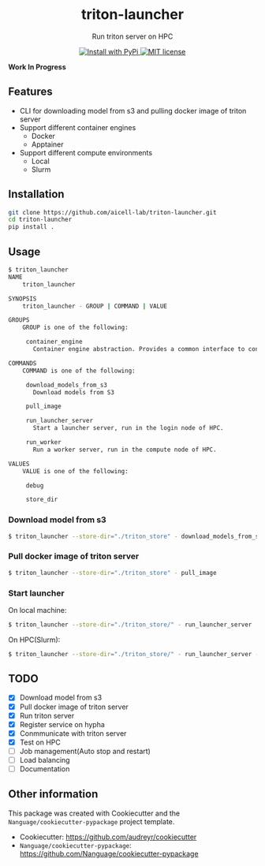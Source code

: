 <div align="center">
<h1> triton-launcher </h1>

<p> Run triton server on HPC </p>

<p>
  <a href="https://pypi.org/project/triton_launcher/">
    <img src="https://img.shields.io/pypi/v/triton_launcher.svg" alt="Install with PyPi" />
  </a>
  <a href="https://github.com/aicell-lab/triton-launcher/blob/master/LICENSE">
    <img src="https://img.shields.io/github/license/aicell-lab/triton-launcher" alt="MIT license" />
  </a>
</p>
</div>

**Work In Progress**

## Features

+ CLI for downloading model from s3 and pulling docker image of triton server
+ Support different container engines
  - Docker
  - Apptainer
+ Support different compute environments
  - Local
  - Slurm

## Installation

```bash
git clone https://github.com/aicell-lab/triton-launcher.git
cd triton-launcher
pip install .
```

## Usage

```bash
$ triton_launcher
NAME
    triton_launcher

SYNOPSIS
    triton_launcher - GROUP | COMMAND | VALUE

GROUPS
    GROUP is one of the following:

     container_engine
       Container engine abstraction. Provides a common interface to container engines, such as docker, apptainer, podman, etc.

COMMANDS
    COMMAND is one of the following:

     download_models_from_s3
       Download models from S3

     pull_image

     run_launcher_server
       Start a launcher server, run in the login node of HPC.

     run_worker
       Run a worker server, run in the compute node of HPC.

VALUES
    VALUE is one of the following:

     debug

     store_dir
```

### Download model from s3

```bash
$ triton_launcher --store-dir="./triton_store" - download_models_from_s3 bioengine-model-runner.* --n_parallel=5
```

### Pull docker image of triton server

```bash
$ triton_launcher --store-dir="./triton_store" - pull_image
```

### Start launcher

On local machine:

```bash
$ triton_launcher --store-dir="./triton_store/" - run_launcher_server 
```

On HPC(Slurm):

```bash
$ triton_launcher --store-dir="./triton_store/" - run_launcher_server --slurm-settings='{"account": "your-account", "gpus_per_node": "V100:1", "time": "01:00:00"}'
```

## TODO

* [x] Download model from s3
* [x] Pull docker image of triton server
* [x] Run triton server
* [x] Register service on hypha
* [x] Conmmunicate with triton server
* [x] Test on HPC
* [ ] Job management(Auto stop and restart)
* [ ] Load balancing
* [ ] Documentation

## Other information

This package was created with Cookiecutter and the `Nanguage/cookiecutter-pypackage` project template.

+ Cookiecutter: https://github.com/audreyr/cookiecutter
+ `Nanguage/cookiecutter-pypackage`: https://github.com/Nanguage/cookiecutter-pypackage
